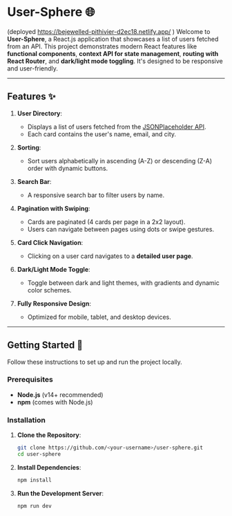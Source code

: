 # User-Sphere 🌐 

(deployed https://bejewelled-pithivier-d2ec18.netlify.app/ )
Welcome to **User-Sphere**, a React.js application that showcases a list of users fetched from an API. This project demonstrates modern React features like **functional components**, **context API for state management**, **routing with React Router**, and **dark/light mode toggling**. It's designed to be responsive and user-friendly.

---

## Features ✨

1. **User Directory**:
   - Displays a list of users fetched from the [JSONPlaceholder API](https://jsonplaceholder.typicode.com/users).
   - Each card contains the user's name, email, and city.

2. **Sorting**:
   - Sort users alphabetically in ascending (A-Z) or descending (Z-A) order with dynamic buttons.

3. **Search Bar**:
   - A responsive search bar to filter users by name.

4. **Pagination with Swiping**:
   - Cards are paginated (4 cards per page in a 2x2 layout).
   - Users can navigate between pages using dots or swipe gestures.

5. **Card Click Navigation**:
   - Clicking on a user card navigates to a **detailed user page**.

6. **Dark/Light Mode Toggle**:
   - Toggle between dark and light themes, with gradients and dynamic color schemes.

7. **Fully Responsive Design**:
   - Optimized for mobile, tablet, and desktop devices.

---

## Getting Started 🚀

Follow these instructions to set up and run the project locally.

### **Prerequisites**

- **Node.js** (v14+ recommended)
- **npm** (comes with Node.js)

### **Installation**

1. **Clone the Repository**:
   ```bash
   git clone https://github.com/<your-username>/user-sphere.git
   cd user-sphere
2. **Install Dependencies**:
   ```bash
   npm install
3. **Run the Development Server**:
   ```bash
   npm run dev

